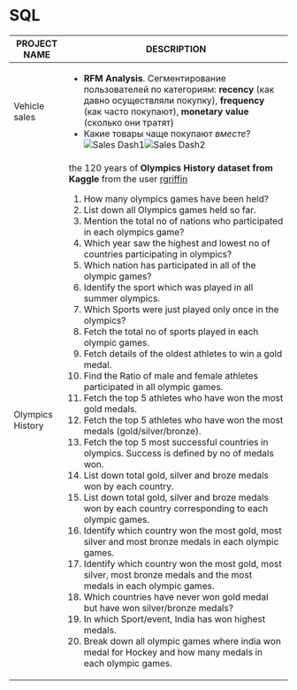 # SQL
| PROJECT NAME | DESCRIPTION |
| ------------- | ------------- |
| Vehicle sales | <ul><li>**RFM Analysis**. Сегментирование пользователей по категориям: **recency** (как давно осуществляли покупку), **frequency** (как часто покупают), **monetary value** (сколько они тратят)</li><li>Какие товары чаще покупают *вместе*?</li>![Sales Dash1](https://github.com/leylavel/SQL/assets/61410191/9427d5f1-283f-45ac-a602-f82a89b57397)![Sales Dash2](https://github.com/leylavel/SQL/assets/61410191/09353138-cd0f-4dee-963d-19c4eab21644)</ul>
|Olympics History|the 120 years of **Olympics History dataset from Kaggle** from the user [rgriffin](https://www.kaggle.com/heesoo37/120-years-of-olympic-history-athletes-and-results) <ol><li>How many olympics games have been held?</li><li>List down all Olympics games held so far.</li><li>Mention the total no of nations who participated in each olympics game?</li><li>Which year saw the highest and lowest no of countries participating in olympics?</li><li>Which nation has participated in all of the olympic games?</li><li>Identify the sport which was played in all summer olympics.</li><li>Which Sports were just played only once in the olympics?</li><li>Fetch the total no of sports played in each olympic games.</li><li>Fetch details of the oldest athletes to win a gold medal.</li><li>Find the Ratio of male and female athletes participated in all olympic games.</li><li>Fetch the top 5 athletes who have won the most gold medals.</li><li>Fetch the top 5 athletes who have won the most medals (gold/silver/bronze).</li><li>Fetch the top 5 most successful countries in olympics. Success is defined by no of medals won.</li><li>List down total gold, silver and broze medals won by each country.</li><li>List down total gold, silver and broze medals won by each country corresponding to each olympic games.</li><li>Identify which country won the most gold, most silver and most bronze medals in each olympic games.</li><li>Identify which country won the most gold, most silver, most bronze medals and the most medals in each olympic games.</li><li>Which countries have never won gold medal but have won silver/bronze medals?</li><li>In which Sport/event, India has won highest medals.</li><li>Break down all olympic games where india won medal for Hockey and how many medals in each olympic games.</li></ol>|
